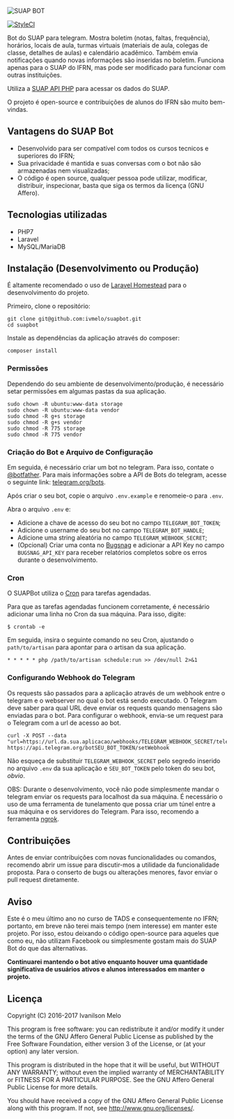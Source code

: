 ![SUAP BOT](http://i.imgur.com/1bXOo0H.jpg)

[![StyleCI](https://styleci.io/repos/65643183/shield?branch=master)](https://styleci.io/repos/65643183)

Bot do SUAP para telegram. Mostra boletim (notas, faltas, frequência), horários, locais de aula, turmas virtuais (materiais de aula, colegas de classe, detalhes de aulas) e calendário acadêmico. Também envia notificações quando novas informações são inseridas no boletim. Funciona apenas para o SUAP do IFRN, mas pode ser modificado para funcionar com outras instituições.

Utiliza a [SUAP API PHP](https://github.com/ivmelo/suap-api-php) para acessar os dados do SUAP.

O projeto é open-source e contribuições de alunos do IFRN são muito bem-vindas.

## Vantagens do SUAP Bot
- Desenvolvido para ser compatível com todos os cursos tecnicos e superiores do IFRN;
- Sua privacidade é mantida e suas conversas com o bot não são armazenadas nem visualizadas;
- O código é open source, qualquer pessoa pode utilizar, modificar, distribuir, inspecionar, basta que siga os termos da licença (GNU Affero).

## Tecnologias utilizadas
- PHP7
- Laravel
- MySQL/MariaDB

## Instalação (Desenvolvimento ou Produção)
É altamente recomendado o uso de [Laravel Homestead](https://laravel.com/docs/5.4/homestead) para o desenvolvimento do projeto.

Primeiro, clone o repositório:
```
git clone git@github.com:ivmelo/suapbot.git
cd suapbot
```

Instale as dependências da aplicação através do composer:
```
composer install
```

### Permissões
Dependendo do seu ambiente de desenvolvimento/produção, é necessário setar permissões em algumas pastas da sua aplicação.
```
sudo chown -R ubuntu:www-data storage
sudo chown -R ubuntu:www-data vendor
sudo chmod -R g+s storage
sudo chmod -R g+s vendor
sudo chmod -R 775 storage
sudo chmod -R 775 vendor
```

### Criação do Bot e Arquivo de Configuração
Em seguida, é necessário criar um bot no telegram. Para isso, contate o [@botfather](https://telegram.me/botfather). Para mais informações sobre a API de Bots do telegram, acesse o seguinte link: [telegram.org/bots](https://core.telegram.org/bots).

Após criar o seu bot, copie o arquivo `.env.example` e renomeie-o para `.env`.

Abra o arquivo `.env` e:
- Adicione a chave de acesso do seu bot no campo `TELEGRAM_BOT_TOKEN`;
- Adicione o username do seu bot no campo `TELEGRAM_BOT_HANDLE`;
- Adicione uma string aleatória no campo `TELEGRAM_WEBHOOK_SECRET`;
- (Opcional) Criar uma conta no [Bugsnag](https://bugsnag.com) e adicionar a API Key no campo `BUGSNAG_API_KEY` para receber relatórios completos sobre os erros durante o desenvolvimento.

### Cron
O SUAPBot utiliza o [Cron](https://en.wikipedia.org/wiki/Cron) para tarefas agendadas.

Para que as tarefas agendadas funcionem corretamente, é necessário adicionar uma linha no Cron da sua máquina. Para isso, digite:

```
$ crontab -e
```

Em seguida, insira o seguinte comando no seu Cron, ajustando o `path/to/artisan` para apontar para o artisan da sua aplicação.

```
* * * * * php /path/to/artisan schedule:run >> /dev/null 2>&1
```

### Configurando Webhook do Telegram
Os requests são passados para a aplicação através de um webhook entre o telegram e o webserver no qual o bot está sendo executado. O Telegram deve saber para qual URL deve enviar os requests quando mensagens são enviadas para o bot. Para configurar o webhook, envia-se um request para o Telegram com a url de acesso ao bot.
```
curl -X POST --data "url=https://url.da.sua.aplicacao/webhooks/TELEGRAM_WEBHOOK_SECRET/telegram" https://api.telegram.org/botSEU_BOT_TOKEN/setWebhook
```
Não esqueça de substituir `TELEGRAM_WEBHOOK_SECRET` pelo segredo inserido no arquivo `.env` da sua aplicação e `SEU_BOT_TOKEN` pelo token do seu bot, _obvio_.

OBS: Durante o desenvolvimento, você não pode simplesmente mandar o telegram enviar os requests para localhost da sua máquina. É necessário o uso de uma ferramenta de tunelamento que possa criar um túnel entre a sua máquina e os servidores do Telegram. Para isso, recomendo a ferramenta [ngrok](https://ngrok.com).


## Contribuições
Antes de enviar contribuições com novas funcionalidades ou comandos, recomendo abrir um issue para discutir-mos a utilidade da funcionalidade proposta. Para o conserto de bugs ou alterações menores, favor enviar o pull request diretamente.

## Aviso
Este é o meu último ano no curso de TADS e consequentemente no IFRN; portanto, em breve não terei mais tempo (nem interesse) em manter este projeto. Por isso, estou deixando o código open-source para aqueles que como eu, não utilizam Facebook ou simplesmente gostam mais do SUAP Bot do que das alternativas.

**Continuarei mantendo o bot ativo enquanto houver uma quantidade significativa de usuários ativos e alunos interessados em manter o projeto.**

## Licença
Copyright (C) 2016-2017  Ivanilson Melo

This program is free software: you can redistribute it and/or modify
it under the terms of the GNU Affero General Public License as published
by the Free Software Foundation, either version 3 of the License, or
(at your option) any later version.

This program is distributed in the hope that it will be useful,
but WITHOUT ANY WARRANTY; without even the implied warranty of
MERCHANTABILITY or FITNESS FOR A PARTICULAR PURPOSE.  See the
GNU Affero General Public License for more details.

You should have received a copy of the GNU Affero General Public License
along with this program.  If not, see <http://www.gnu.org/licenses/>.
